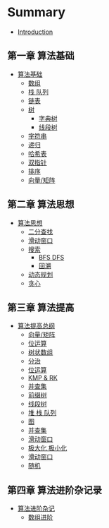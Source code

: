 # Summary

* [Introduction](README.md)

## 第一章 算法基础
* [算法基础](basic/algo/README.md)
    * [数组](basic/algo/Array.md)
    * [栈 队列]()
    * [链表](basic/algo/Linked-List.md)
    * [树](basic/algo/Tree.md)
        * [字典树]()
        * [线段树]()
    * [字符串]()
    * [递归]()
    * [哈希表](basic/algo/Hash-Table.md)
    * [双指针]()
    * [排序](basic/algo/Sorting.md)
    * [向量/矩阵]()

## 第二章 算法思想
* [算法思想]()
    * [二分查找]()
    * [滑动窗口]()
    * [搜索]()
        * [BFS DFS](basic/algo/search.md)
        * [回溯]()
    * [动态规划](basic/algo/DP.md)
    * [贪心](basic/algo/Greedy.md)

## 第三章 算法提高
* [算法提高总纲]()
    * [向量/矩阵]()
    * [位运算]()
    * [树状数组]()
    * [分治]()
    * [位运算]()
    * [KMP & RK]()
    * [并查集]()
    * [前缀树]()
    * [线段树]()
    * [堆 栈 队列]()
    * [图]()
    * [并查集]()
    * [滑动窗口]()
    * [极大化 极小化]()
    * [滑动窗口]()
    * [随机](basic/algo/Random.md)


## 第四章 算法进阶杂记录
* [算法进阶杂记](Advanced/array/README.md)
    * [数组进阶](Advanced/array/Array.md)

